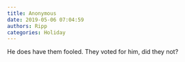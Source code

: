 ```yaml
---
title: Anonymous
date: 2019-05-06 07:04:59
authors: Ripp
categories: Holiday
---
```


 He does have them fooled. They voted for him, did they not?